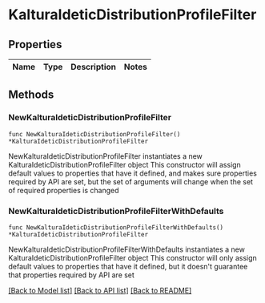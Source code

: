 # KalturaIdeticDistributionProfileFilter

## Properties

Name | Type | Description | Notes
------------ | ------------- | ------------- | -------------

## Methods

### NewKalturaIdeticDistributionProfileFilter

`func NewKalturaIdeticDistributionProfileFilter() *KalturaIdeticDistributionProfileFilter`

NewKalturaIdeticDistributionProfileFilter instantiates a new KalturaIdeticDistributionProfileFilter object
This constructor will assign default values to properties that have it defined,
and makes sure properties required by API are set, but the set of arguments
will change when the set of required properties is changed

### NewKalturaIdeticDistributionProfileFilterWithDefaults

`func NewKalturaIdeticDistributionProfileFilterWithDefaults() *KalturaIdeticDistributionProfileFilter`

NewKalturaIdeticDistributionProfileFilterWithDefaults instantiates a new KalturaIdeticDistributionProfileFilter object
This constructor will only assign default values to properties that have it defined,
but it doesn't guarantee that properties required by API are set


[[Back to Model list]](../README.md#documentation-for-models) [[Back to API list]](../README.md#documentation-for-api-endpoints) [[Back to README]](../README.md)



